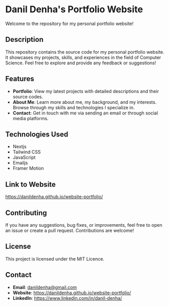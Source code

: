 # Danil Denha's Portfolio Website

Welcome to the repository for my personal portfolio website!

## Description
This repository contains the source code for my personal portfolio website. It showcases my projects, skills, and experiences in the field of Computer Science. Feel free to explore and provide any feedback or suggestions!

## Features
- **Portfolio**: View my latest projects with detailed descriptions and their source codes.
- **About Me**: Learn more about me, my background, and my interests. Browse through my skills and technologies I specialize in.
- **Contact**: Get in touch with me via sending an email or through social media platforms.

## Technologies Used
- Nextjs
- Tailwind CSS
- JavaScript
- Emailjs
- Framer Motion

## Link to Website
https://danildenha.github.io/website-portfolio/

## Contributing
If you have any suggestions, bug fixes, or improvements, feel free to open an issue or create a pull request. Contributions are welcome!

## License
This project is licensed under the MIT Licence.

## Contact
- **Email**: danildenha@gmail.com
- **Website**: https://danildenha.github.io/website-portfolio/
- **LinkedIn**: https://www.linkedin.com/in/danil-denha/
